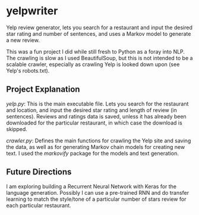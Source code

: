 # yelpwriter
Yelp review generator, lets you search for a restaurant and input the desired star rating and number of sentences, and uses a Markov model to generate a new review.

This was a fun project I did while still fresh to Python as a foray into NLP. The crawling is slow as I used BeautifulSoup, but this is not intended to be a scalable crawler, especially as crawling Yelp is looked down upon (see Yelp's robots.txt).

## Project Explanation

_yelp.py_: This is the main executable file. Lets you search for the restaurant and location, and input the desired star rating and length of review (in sentences). Reviews and ratings data is saved, unless it has already been downloaded for the particular restaurant, in which case the download is skipped.

_crawler.py_: Defines the main functions for crawling the Yelp site and saving the data, as well as for generating Markov chain models for creating new text. I used the _markovify_ package for the models and text generation.

## Future Directions
I am exploring building a Recurrent Neural Network with Keras for the language generation. Possibly I can use a pre-trained RNN and do transfer learning to match the style/tone of a particular number of stars review for each particular restaurant.

